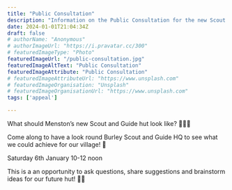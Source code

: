 ```yaml
---
title: "Public Consultation"
description: "Information on the Public Consultation for the new Scout Hut"
date: 2024-01-01T21:04:34Z
draft: false
# authorName: "Anonymous"
# authorImageUrl: "https://i.pravatar.cc/300"
# featuredImageType: "Photo"
featuredImageUrl: "/public-consultation.jpg"
featuredImageAltText: "Public Consultation"
featuredImageAttribute: "Public Consultation"
# featuredImageAttributeUrl: "https://www.unsplash.com"
# featuredImageOrganisation: "Unsplash"
# featuredImageOrganisationUrl: "https://www.unsplash.com"
tags: ['appeal']

---
```


What should Menston’s new Scout and Guide hut look like? 🤷🏼‍♀️

Come along to have a look round Burley Scout and Guide HQ to see what we could achieve for our village! 👀

Saturday 6th January 10-12 noon

This is a an opportunity to ask questions, share suggestions and brainstorm ideas for our future hut! 💬💡